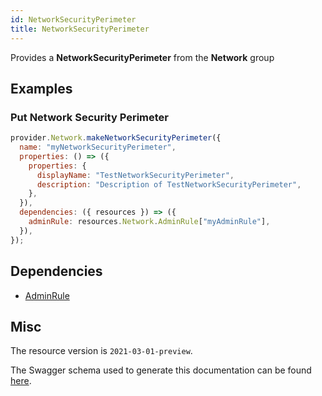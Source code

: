 ```yaml
---
id: NetworkSecurityPerimeter
title: NetworkSecurityPerimeter
---
```

Provides a **NetworkSecurityPerimeter** from the **Network** group
## Examples
### Put Network Security Perimeter
```js
provider.Network.makeNetworkSecurityPerimeter({
  name: "myNetworkSecurityPerimeter",
  properties: () => ({
    properties: {
      displayName: "TestNetworkSecurityPerimeter",
      description: "Description of TestNetworkSecurityPerimeter",
    },
  }),
  dependencies: ({ resources }) => ({
    adminRule: resources.Network.AdminRule["myAdminRule"],
  }),
});

```
## Dependencies
- [AdminRule](../Network/AdminRule.md)
## Misc
The resource version is `2021-03-01-preview`.

The Swagger schema used to generate this documentation can be found [here](https://github.com/Azure/azure-rest-api-specs/tree/main/specification/network/resource-manager/Microsoft.Network/preview/2021-03-01-preview/networkSecurityPerimeter.json).
